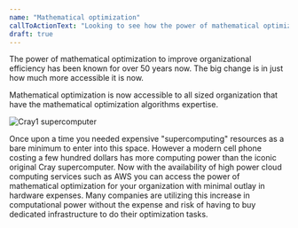 ```yaml
---
name: "Mathematical optimization"
callToActionText: "Looking to see how the power of mathematical optimization can increase efficiency, reduce waste and improve profitability? We would be happy to talk about how mathematical optimization could be utilized by your organization"
draft: true
---
```


The power of mathematical optimization to improve organizational efficiency has been known for over 50 years now. The big change is in just how much more accessible it is now.

Mathematical optimization is now accessible to all sized organization that have the mathematical optimization algorithms expertise.

![Cray1 supercomputer](https://upload.wikimedia.org/wikipedia/commons/thumb/9/96/Cray-1_%281%29.jpg/480px-Cray-1_%281%29.jpg)

Once upon a time you needed expensive "supercomputing" resources as a bare minimum to enter into this space.
However a modern cell phone costing a few hundred dollars has more computing power than the iconic original Cray supercomputer.
Now with the availability of high power cloud computing services such as AWS you can access the power of mathematical optimization for your organization with minimal outlay in hardware expenses.
Many companies are utilizing this increase in computational power without the expense and risk of having to buy dedicated infrastructure to do their optimization tasks.